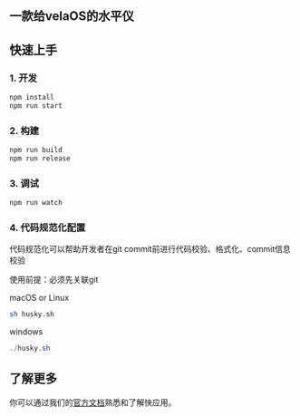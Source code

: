 ## 一款给velaOS的水平仪

## 快速上手
### 1. 开发

``` bash
npm install
npm run start
```

### 2. 构建

``` bash
npm run build
npm run release
```

### 3. 调试

``` bash
npm run watch
```
### 4. 代码规范化配置
代码规范化可以帮助开发者在git commit前进行代码校验、格式化、commit信息校验

使用前提：必须先关联git

macOS or Linux
``` bash
sh husky.sh
```

windows
``` powershell
./husky.sh
```


## 了解更多

你可以通过我们的[官方文档](https://iot.mi.com/vela/quickapp)熟悉和了解快应用。
